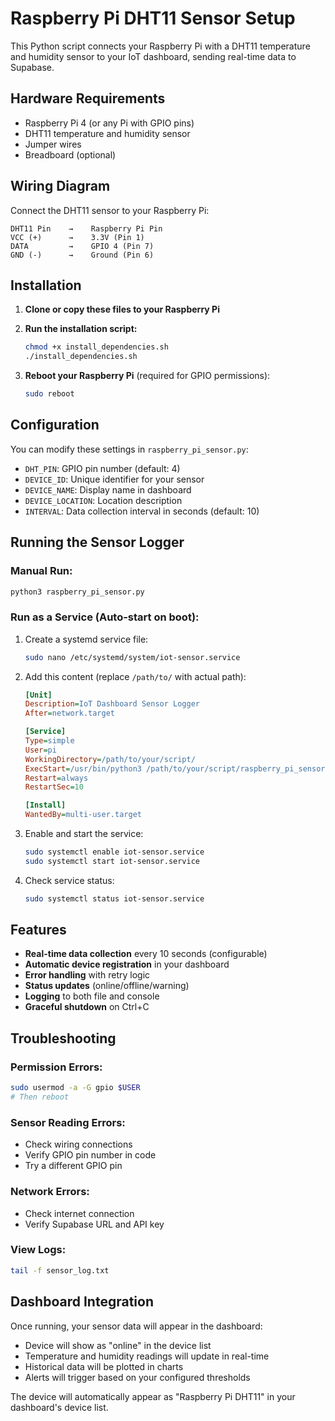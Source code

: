 
# Raspberry Pi DHT11 Sensor Setup

This Python script connects your Raspberry Pi with a DHT11 temperature and humidity sensor to your IoT dashboard, sending real-time data to Supabase.

## Hardware Requirements

- Raspberry Pi 4 (or any Pi with GPIO pins)
- DHT11 temperature and humidity sensor
- Jumper wires
- Breadboard (optional)

## Wiring Diagram

Connect the DHT11 sensor to your Raspberry Pi:

```
DHT11 Pin    →    Raspberry Pi Pin
VCC (+)      →    3.3V (Pin 1)
DATA         →    GPIO 4 (Pin 7)
GND (-)      →    Ground (Pin 6)
```

## Installation

1. **Clone or copy these files to your Raspberry Pi**

2. **Run the installation script:**
   ```bash
   chmod +x install_dependencies.sh
   ./install_dependencies.sh
   ```

3. **Reboot your Raspberry Pi** (required for GPIO permissions):
   ```bash
   sudo reboot
   ```

## Configuration

You can modify these settings in `raspberry_pi_sensor.py`:

- `DHT_PIN`: GPIO pin number (default: 4)
- `DEVICE_ID`: Unique identifier for your sensor
- `DEVICE_NAME`: Display name in dashboard
- `DEVICE_LOCATION`: Location description
- `INTERVAL`: Data collection interval in seconds (default: 10)

## Running the Sensor Logger

### Manual Run:
```bash
python3 raspberry_pi_sensor.py
```

### Run as a Service (Auto-start on boot):

1. Create a systemd service file:
   ```bash
   sudo nano /etc/systemd/system/iot-sensor.service
   ```

2. Add this content (replace `/path/to/` with actual path):
   ```ini
   [Unit]
   Description=IoT Dashboard Sensor Logger
   After=network.target

   [Service]
   Type=simple
   User=pi
   WorkingDirectory=/path/to/your/script/
   ExecStart=/usr/bin/python3 /path/to/your/script/raspberry_pi_sensor.py
   Restart=always
   RestartSec=10

   [Install]
   WantedBy=multi-user.target
   ```

3. Enable and start the service:
   ```bash
   sudo systemctl enable iot-sensor.service
   sudo systemctl start iot-sensor.service
   ```

4. Check service status:
   ```bash
   sudo systemctl status iot-sensor.service
   ```

## Features

- **Real-time data collection** every 10 seconds (configurable)
- **Automatic device registration** in your dashboard
- **Error handling** with retry logic
- **Status updates** (online/offline/warning)
- **Logging** to both file and console
- **Graceful shutdown** on Ctrl+C

## Troubleshooting

### Permission Errors:
```bash
sudo usermod -a -G gpio $USER
# Then reboot
```

### Sensor Reading Errors:
- Check wiring connections
- Verify GPIO pin number in code
- Try a different GPIO pin

### Network Errors:
- Check internet connection
- Verify Supabase URL and API key

### View Logs:
```bash
tail -f sensor_log.txt
```

## Dashboard Integration

Once running, your sensor data will appear in the dashboard:
- Device will show as "online" in the device list
- Temperature and humidity readings will update in real-time
- Historical data will be plotted in charts
- Alerts will trigger based on your configured thresholds

The device will automatically appear as "Raspberry Pi DHT11" in your dashboard's device list.
